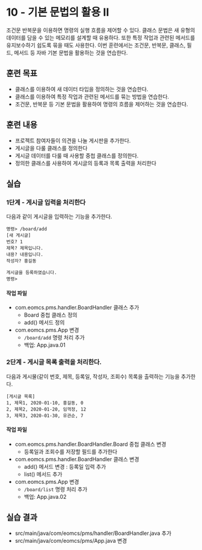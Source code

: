 # 10 - 기본 문법의 활용 II

조건문 반복문을 이용하면 명령의 실행 흐름을 제어할 수 있다. 클래스 문법은 새 유형의 데이터를 담을 수 있는 메모리를 설계할 때 유용하다. 또한 특정 작업과 관련된 메서드를 유지보수하기 쉽도록 묶을 때도 사용한다. 이번 훈련에서는 조건문, 반복문, 클래스, 필드, 메서드 등 자바 기본 문법을 활용하는 것을 연습한다.

## 훈련 목표

- 클래스를 이용하여 새 데이터 타입을 정의하는 것을 연습한다.
- 클래스를 이용하여 특정 작업과 관련된 메서드를 묶는 방법을 연습한다.
- 조건문, 반복문 등 기본 문법을 활용하여 명령의 흐름을 제어하는 것을 연습한다.

## 훈련 내용

- 프로젝트 참여자들이 의견을 나눌 게시판을 추가한다.
- 게시글을 다룰 클래스를 정의한다
- 게시글 데이터를 다룰 때 사용할 중첩 클래스를 정의한다. 
- 정의한 클래스를 사용하여 게시글의 등록과 목록 출력을 처리한다

## 실습

### 1단계 - 게시글 입력을 처리한다

다음과 같이 게시글을 입력하는 기능을 추가한다.

```console
명령> /board/add
[새 게시글]
번호? 1
제목? 제목입니다.
내용? 내용입니다.
작성자? 홍길동

게시글을 등록하였습니다.
명령>
```

#### 작업 파일 

- com.eomcs.pms.handler.BoardHandler  클래스 추가
  - Board 중첩 클래스 정의
  - add() 메서드 정의
- com.eomcs.pms.App 변경
  - `/board/add` 명령 처리 추가
  - 백업: App.java.01


### 2단계 - 게시글 목록 출력을 처리한다.

다음과 게시물(같이 번호, 제목, 등록일, 작성자, 조회수) 목록을 출력하는 기능을 추가한다.


```
[게시글 목록]
1, 제목1, 2020-01-10, 홍길동, 0
2, 제목2, 2020-01-20, 임꺽정, 12
3, 제목3, 2020-01-30, 유관순, 7
```

#### 작업 파일 

- com.eomcs.pms.handler.BoardHandler.Board 중첩 클래스 변경 
  - 등록일과 조회수를 저장할 필드를 추가한다
- com.eomcs.pms.handler.BoardHandler 클래스 변경
  - add() 메서드 변경 : 등록일 입력 추가
  - list() 메서드 추가
- com.eomcs.pms.App 변경
  - `/board/list` 명령 처리 추가
  - 백업: App.java.02

## 실습 결과

- src/main/java/com/eomcs/pms/handler/BoardHandler.java 추가
- src/main/java/com/eomcs/pms/App.java 변경